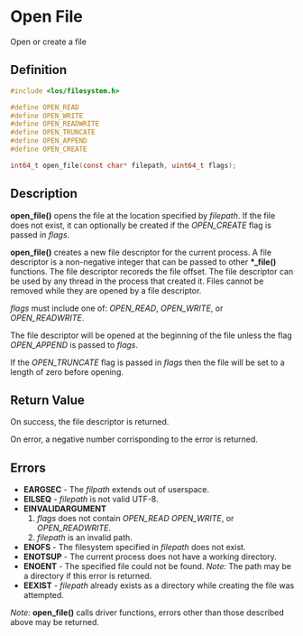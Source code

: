 # Open File
Open or create a file

## Definition

```c
#include <los/filesystem.h>

#define OPEN_READ
#define OPEN_WRITE
#define OPEN_READWRITE
#define OPEN_TRUNCATE
#define OPEN_APPEND
#define OPEN_CREATE

int64_t open_file(const char* filepath, uint64_t flags);
```

## Description
**open_file()** opens the file at the location specified by *filepath*. If the file does not exist, it can optionally be created if the *OPEN_CREATE* flag is passed in *flags*.

**open_file()** creates a new file descriptor for the current process. A file descriptor is a non-negative integer that can be passed to other **\*_file()** functions. The file descriptor recoreds the file offset. The file descriptor can be used by any thread in the process that created it. Files cannot be removed while they are opened by a file descriptor.

*flags* must include one of: *OPEN_READ*, *OPEN_WRITE*, or *OPEN_READWRITE*.

The file descriptor will be opened at the beginning of the file unless the flag *OPEN_APPEND* is passed to *flags*.

If the *OPEN_TRUNCATE* flag is passed in *flags* then the file will be set to a length of zero before opening.

## Return Value
On success, the file descriptor is returned.

On error, a negative number corrisponding to the error is returned.

## Errors
 * **EARGSEC** - The *filpath* extends out of userspace.
 * **EILSEQ** - *filepath* is not valid UTF-8.
 * **EINVALIDARGUMENT**
    1. *flags* does not contain *OPEN_READ* *OPEN_WRITE*, or *OPEN_READWRITE*.
    2. *filepath* is an invalid path.
 * **ENOFS** - The filesystem specified in *filepath* does not exist.
 * **ENOTSUP** - The current process does not have a working directory.
 * **ENOENT** - The specified file could not be found. *Note:* The path may be a directory if this error is returned.
 * **EEXIST** - *filepath* already exists as a directory while creating the file was attempted.

  *Note:* **open_file()** calls driver functions, errors other than those described above may be returned.
